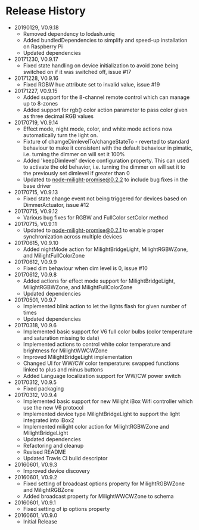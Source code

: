 # Release History

* 20190129, V0.9.18
    * Removed dependency to lodash.uniq
    * Added bundledDependencies to simplify and speed-up installation on Raspberry Pi
    * Updated dependencies
* 20171230, V0.9.17
    * Fixed state handling on device initialization to avoid zone being switched on if it was switched off, issue #17
* 20171228, V0.9.16
    * Fixed RGBW hue attribute set to invalid value, issue #19
* 20171227, V0.9.15
    * Added support for the 8-channel remote control which can manage up to 8-zones
    * Added support for rgb() color action parameter to pass color given as three decimal RGB values
* 20170719, V0.9.14
    * Effect mode, night mode, color, and white mode actions now automatically turn the light on.
    * Fixture of chamgeDimlevelTo/changeStateTo - reverted to standard behaviour to make it consistent with the 
      default behaviour in pimatic, i.e. turning the dimmer on will set it 100%
    * Added 'keepDimlevel' device configuration property. This can used to activate the old behavior, i.e. 
      turning the dimmer on will set it to the previously set dimlevel if greater than 0
    * Updated to node-milight-promise@0.2.2 to include bug fixes in the base driver
* 20170715, V0.9.13
    * Fixed state change event not being triggered for devices based on DimmerActuator, issue #12
* 20170715, V0.9.12
    * Various bug fixes for RGBW and FullColor setColor method
* 20170715, V0.9.11
    * Updated to node-milight-promise@0.2.1 to enable proper synchronization across multiple devices
* 20170615, V0.9.10
    * Added nightMode action for MilightBridgeLight, MilightRGBWZone, and MilightFullColorZone
* 20170612, V0.9.9
    * Fixed dim behaviour when dim level is 0, issue #10
* 20170612, V0.9.8
    * Added actions for effect mode support for MilightBridgeLight, MilightRGBWZone, and MilightFullColorZone
    * Updated dependencies 
* 20170501, V0.9.7
    * Implemented blink action to let the lights flash for given number of times
    * Updated dependencies
* 20170318, V0.9.6
    * Implemented basic support for V6 full color bulbs (color temperature and saturation missing to date)
    * Implemented actions to control white color temperature and brightness for MilightWWCWZone
    * Improved MilightBridgeLight implementation
    * Changed UI for WW/CW color temperature: swapped functions linked to plus and minus buttons
    * Added Language localization support for WW/CW power switch
* 20170312, V0.9.5
    * Fixed packaging
* 20170312, V0.9.4
    * Implemented basic support for new Milight iBox Wifi controller which use the new V6 protocol
    * Implemented device type MilightBridgeLight to support the light integrated into iBox2
    * Implemented milight color action for MilightRGBWZone and MilightBridgeLight
    * Updated dependencies
    * Refactoring and cleanup
    * Revised README
    * Updated Travis CI build descriptor
* 20160601, V0.9.3
    * Improved device discovery
* 20160601, V0.9.2
    * Fixed setting of broadcast options property for MilightRGBWZone and MilightRGBZone
    * Added broadcast property for MilightWWCWZone to schema
* 20160601, V0.9.1
    * Fixed setting of ip options property     
* 20160601, V0.9.0
    * Initial Release